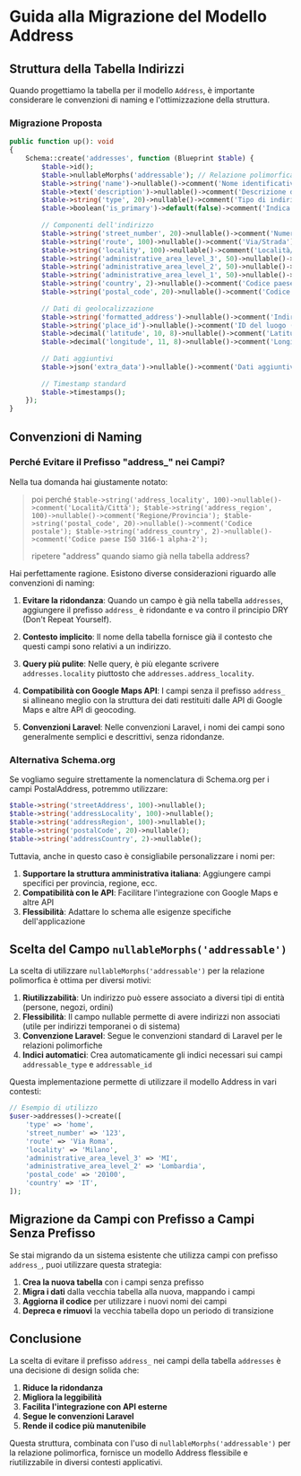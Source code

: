 # Guida alla Migrazione del Modello Address

## Struttura della Tabella Indirizzi

Quando progettiamo la tabella per il modello `Address`, è importante considerare le convenzioni di naming e l'ottimizzazione della struttura.

### Migrazione Proposta

```php
public function up(): void
{
    Schema::create('addresses', function (Blueprint $table) {
        $table->id();
        $table->nullableMorphs('addressable'); // Relazione polimorfica
        $table->string('name')->nullable()->comment('Nome identificativo dell\'indirizzo');
        $table->text('description')->nullable()->comment('Descrizione dell\'indirizzo');
        $table->string('type', 20)->nullable()->comment('Tipo di indirizzo (casa, lavoro, ecc.)');
        $table->boolean('is_primary')->default(false)->comment('Indica se è l\'indirizzo principale');
        
        // Componenti dell'indirizzo
        $table->string('street_number', 20)->nullable()->comment('Numero civico');
        $table->string('route', 100)->nullable()->comment('Via/Strada');
        $table->string('locality', 100)->nullable()->comment('Località/Città');
        $table->string('administrative_area_level_3', 50)->nullable()->comment('Provincia');
        $table->string('administrative_area_level_2', 50)->nullable()->comment('Regione');
        $table->string('administrative_area_level_1', 50)->nullable()->comment('Paese/Stato');
        $table->string('country', 2)->nullable()->comment('Codice paese ISO 3166-1 alpha-2');
        $table->string('postal_code', 20)->nullable()->comment('Codice postale');
        
        // Dati di geolocalizzazione
        $table->string('formatted_address')->nullable()->comment('Indirizzo formattato completo');
        $table->string('place_id')->nullable()->comment('ID del luogo (es. Google Place ID)');
        $table->decimal('latitude', 10, 8)->nullable()->comment('Latitudine');
        $table->decimal('longitude', 11, 8)->nullable()->comment('Longitudine');
        
        // Dati aggiuntivi
        $table->json('extra_data')->nullable()->comment('Dati aggiuntivi in formato JSON');
        
        // Timestamp standard
        $table->timestamps();
    });
}
```

## Convenzioni di Naming

### Perché Evitare il Prefisso "address_" nei Campi?

Nella tua domanda hai giustamente notato:

> poi perché `$table->string('address_locality', 100)->nullable()->comment('Località/Città');
> $table->string('address_region', 100)->nullable()->comment('Regione/Provincia');
> $table->string('postal_code', 20)->nullable()->comment('Codice postale');
> $table->string('address_country', 2)->nullable()->comment('Codice paese ISO 3166-1 alpha-2');`
> 
> ripetere "address" quando siamo già nella tabella address?

Hai perfettamente ragione. Esistono diverse considerazioni riguardo alle convenzioni di naming:

1. **Evitare la ridondanza**: Quando un campo è già nella tabella `addresses`, aggiungere il prefisso `address_` è ridondante e va contro il principio DRY (Don't Repeat Yourself).

2. **Contesto implicito**: Il nome della tabella fornisce già il contesto che questi campi sono relativi a un indirizzo.

3. **Query più pulite**: Nelle query, è più elegante scrivere `addresses.locality` piuttosto che `addresses.address_locality`.

4. **Compatibilità con Google Maps API**: I campi senza il prefisso `address_` si allineano meglio con la struttura dei dati restituiti dalle API di Google Maps e altre API di geocoding.

5. **Convenzioni Laravel**: Nelle convenzioni Laravel, i nomi dei campi sono generalmente semplici e descrittivi, senza ridondanze.

### Alternativa Schema.org

Se vogliamo seguire strettamente la nomenclatura di Schema.org per i campi PostalAddress, potremmo utilizzare:

```php
$table->string('streetAddress', 100)->nullable();
$table->string('addressLocality', 100)->nullable();
$table->string('addressRegion', 100)->nullable();
$table->string('postalCode', 20)->nullable();
$table->string('addressCountry', 2)->nullable();
```

Tuttavia, anche in questo caso è consigliabile personalizzare i nomi per:

1. **Supportare la struttura amministrativa italiana**: Aggiungere campi specifici per provincia, regione, ecc.
2. **Compatibilità con le API**: Facilitare l'integrazione con Google Maps e altre API
3. **Flessibilità**: Adattare lo schema alle esigenze specifiche dell'applicazione

## Scelta del Campo `nullableMorphs('addressable')`

La scelta di utilizzare `nullableMorphs('addressable')` per la relazione polimorfica è ottima per diversi motivi:

1. **Riutilizzabilità**: Un indirizzo può essere associato a diversi tipi di entità (persone, negozi, ordini)
2. **Flessibilità**: Il campo nullable permette di avere indirizzi non associati (utile per indirizzi temporanei o di sistema)
3. **Convenzione Laravel**: Segue le convenzioni standard di Laravel per le relazioni polimorfiche
4. **Indici automatici**: Crea automaticamente gli indici necessari sui campi `addressable_type` e `addressable_id`

Questa implementazione permette di utilizzare il modello Address in vari contesti:

```php
// Esempio di utilizzo
$user->addresses()->create([
    'type' => 'home',
    'street_number' => '123',
    'route' => 'Via Roma',
    'locality' => 'Milano',
    'administrative_area_level_3' => 'MI',
    'administrative_area_level_2' => 'Lombardia',
    'postal_code' => '20100',
    'country' => 'IT',
]);
```

## Migrazione da Campi con Prefisso a Campi Senza Prefisso

Se stai migrando da un sistema esistente che utilizza campi con prefisso `address_`, puoi utilizzare questa strategia:

1. **Crea la nuova tabella** con i campi senza prefisso
2. **Migra i dati** dalla vecchia tabella alla nuova, mappando i campi
3. **Aggiorna il codice** per utilizzare i nuovi nomi dei campi
4. **Depreca e rimuovi** la vecchia tabella dopo un periodo di transizione

## Conclusione

La scelta di evitare il prefisso `address_` nei campi della tabella `addresses` è una decisione di design solida che:

1. **Riduce la ridondanza**
2. **Migliora la leggibilità**
3. **Facilita l'integrazione con API esterne**
4. **Segue le convenzioni Laravel**
5. **Rende il codice più manutenibile**

Questa struttura, combinata con l'uso di `nullableMorphs('addressable')` per la relazione polimorfica, fornisce un modello Address flessibile e riutilizzabile in diversi contesti applicativi.
